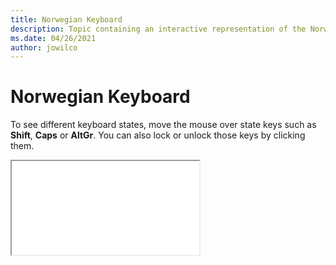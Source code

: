 ```yaml
--- 
title: Norwegian Keyboard 
description: Topic containing an interactive representation of the Norwegian Keyboard 
ms.date: 04/26/2021 
author: jowilco 
--- 
```

 
# Norwegian Keyboard 
 
To see different keyboard states, move the mouse over state keys such as **Shift**, **Caps** or **AltGr**. You can also lock or unlock those keys by clicking them. 
 
<iframe src="kbdno.html"></iframe> 
